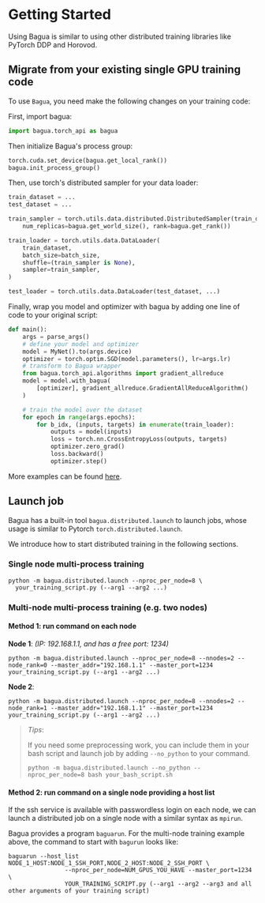 # Getting Started

Using Bagua is similar to using other distributed training libraries like PyTorch DDP and Horovod.

## Migrate from your existing single GPU training code

To use `Bagua`, you need make the following changes on your training code:

First, import bagua:

```python
import bagua.torch_api as bagua
```

Then initialize Bagua's process group:

```python
torch.cuda.set_device(bagua.get_local_rank())
bagua.init_process_group()
```

Then, use torch's distributed sampler for your data loader:

```python
train_dataset = ...
test_dataset = ...

train_sampler = torch.utils.data.distributed.DistributedSampler(train_dataset,
    num_replicas=bagua.get_world_size(), rank=bagua.get_rank())

train_loader = torch.utils.data.DataLoader(
    train_dataset,
    batch_size=batch_size,
    shuffle=(train_sampler is None),
    sampler=train_sampler,
)

test_loader = torch.utils.data.DataLoader(test_dataset, ...)
```

Finally, wrap you model and optimizer with bagua by adding one line of code to your original script:

```python
def main():
    args = parse_args()
    # define your model and optimizer
    model = MyNet().to(args.device)
    optimizer = torch.optim.SGD(model.parameters(), lr=args.lr)
    # transform to Bagua wrapper
    from bagua.torch_api.algorithms import gradient_allreduce
    model = model.with_bagua(
        [optimizer], gradient_allreduce.GradientAllReduceAlgorithm()
    )

    # train the model over the dataset
    for epoch in range(args.epochs):
        for b_idx, (inputs, targets) in enumerate(train_loader):
            outputs = model(inputs)
            loss = torch.nn.CrossEntropyLoss(outputs, targets)
            optimizer.zero_grad()
            loss.backward()
            optimizer.step()
```

More examples can be found [here](https://github.com/BaguaSys/examples).

## Launch job

Bagua has a built-in tool `bagua.distributed.launch` to launch jobs, whose usage is similar to Pytorch `torch.distributed.launch`.

We introduce how to start distributed training in the following sections.

### Single node multi-process training

```shell
python -m bagua.distributed.launch --nproc_per_node=8 \
  your_training_script.py (--arg1 --arg2 ...)
```

### Multi-node multi-process training (e.g. two nodes)

#### Method 1: run command on each node

**Node 1**: *(IP: 192.168.1.1, and has a free port: 1234)*
```shell
python -m bagua.distributed.launch --nproc_per_node=8 --nnodes=2 --node_rank=0 --master_addr="192.168.1.1" --master_port=1234  your_training_script.py (--arg1 --arg2 ...)
```

**Node 2**:
```shell
python -m bagua.distributed.launch --nproc_per_node=8 --nnodes=2 --node_rank=1 --master_addr="192.168.1.1" --master_port=1234 your_training_script.py (--arg1 --arg2 ...)
```

> *Tips*:
>
> If you need some preprocessing work, you can include them in your bash script and launch job by adding `--no_python` to your command.
> ``` shell
> python -m bagua.distributed.launch --no_python --nproc_per_node=8 bash your_bash_script.sh
> ```

#### Method 2: run command on a single node providing a host list

If the ssh service is available with passwordless login on each node, we can launch a distributed job on a single node with a similar syntax as `mpirun`.

Bagua provides a program `baguarun`. For the multi-node training example above, the command to start with `bagurun` looks like:

```shell
baguarun --host_list NODE_1_HOST:NODE_1_SSH_PORT,NODE_2_HOST:NODE_2_SSH_PORT \
                --nproc_per_node=NUM_GPUS_YOU_HAVE --master_port=1234 \
                YOUR_TRAINING_SCRIPT.py (--arg1 --arg2 --arg3 and all other arguments of your training script)
```
